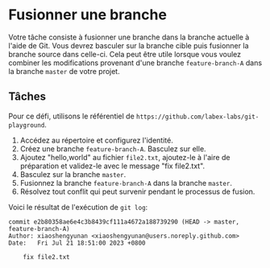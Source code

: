 # Fusionner une branche

Votre tâche consiste à fusionner une branche dans la branche actuelle à l'aide de Git. Vous devrez basculer sur la branche cible puis fusionner la branche source dans celle-ci. Cela peut être utile lorsque vous voulez combiner les modifications provenant d'une branche `feature-branch-A` dans la branche `master` de votre projet.

## Tâches

Pour ce défi, utilisons le référentiel de `https://github.com/labex-labs/git-playground`.

1. Accédez au répertoire et configurez l'identité.
2. Créez une branche `feature-branch-A`. Basculez sur elle.
3. Ajoutez "hello,world" au fichier `file2.txt`, ajoutez-le à l'aire de préparation et validez-le avec le message "fix file2.txt".
4. Basculez sur la branche `master`.
5. Fusionnez la branche `feature-branch-A` dans la branche `master`.
6. Résolvez tout conflit qui peut survenir pendant le processus de fusion.

Voici le résultat de l'exécution de `git log`:

```shell
commit e2b80358ae6e4c3b8439cf111a4672a188739290 (HEAD -> master, feature-branch-A)
Author: xiaoshengyunan <xiaoshengyunan@users.noreply.github.com>
Date:   Fri Jul 21 18:51:00 2023 +0800

    fix file2.txt
```
